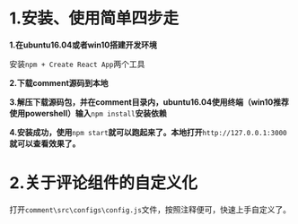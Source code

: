 # 1.安装、使用简单四步走

**1.在ubuntu16.04或者win10搭建开发环境**

安装```npm + Create React App```两个工具

**2.下载comment源码到本地**

**3.解压下载源码包，并在comment目录内，ubuntu16.04使用终端（win10推荐使用powershell）输入**```npm install```**安装依赖**

**4.安装成功，使用**```npm start```**就可以跑起来了。本地打开**```http://127.0.0.1:3000```**就可以查看效果了。**

# 2.关于评论组件的自定义化
打开```comment\src\configs\config.js```文件，按照注释便可，快速上手自定义了。


